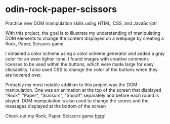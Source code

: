 # odin-rock-paper-scissors

Practice new DOM manipulation skills using HTML, CSS, and JavaScript!

With this project, the goal is to illustrate my understanding of manipulating DOM elements to change the content displayed on a webpage by creating a Rock, Paper, Scissors game.

I obtained a color scheme using a color scheme generator and added a gray color for an even lighter tone. I found images with creative commons licenses to be used within the buttons, which were made large for easy clickability. I also used CSS to change the color of the buttons when they are hovered over.

Probably my most notable addition to this project was the DOM manipulation. One was an animation at the top of the screen that displayed "Rock", "Paper", "Scissors", "Shoot!" separately and before each round is played. DOM manipulation is also used to change the scores and the messages displayed at the bottom of the screen

Check out my Rock, Paper, Scissors game [here](https://hfrazee01.github.io/odin-rock-paper-scissors/)!